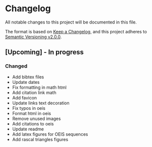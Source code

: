 # Changelog

All notable changes to this project will be documented in this file.

The format is based on [Keep a Changelog](https://keepachangelog.com/en/1.0.0/),
and this project adheres to [Semantic Versioning v2.0.0](https://semver.org/spec/v2.0.0.html).

## [Upcoming] - In progress

### Changed

- Add bibtex files
- Update dates
- Fix formatting in math html
- Add citation link math
- Add favicon
- Update links text decoration
- Fix typos in oeis
- Format html in oeis
- Remove unused images
- Add citations to oeis
- Update readme
- Add latex figures for OEIS sequences
- Add rascal triangles figures
